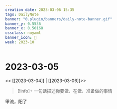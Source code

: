 ```yaml
---
creation date: 2023-03-06 15:35
tags: DailyNote
banner: "0.plugin/banners/daily-note-banner.gif"
banner_y: 0.5536
banner_x: 0.50168
cssclass: noyaml
banner_icon: 💌
week: 2023-10
---
```


# 2023-03-05

<< [[2023-03-04]] | [[2023-03-06]]>>


> [!info]+ 一句话描述你要做、在做、准备做的事情
> 

甲流，阳了

